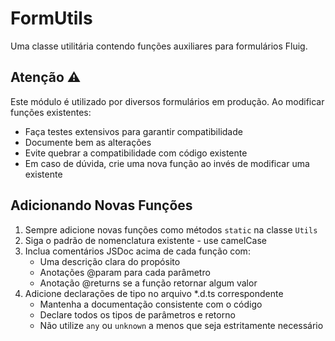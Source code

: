 # FormUtils

Uma classe utilitária contendo funções auxiliares para formulários Fluig.

## Atenção ⚠️

Este módulo é utilizado por diversos formulários em produção. Ao modificar funções existentes:

- Faça testes extensivos para garantir compatibilidade
- Documente bem as alterações
- Evite quebrar a compatibilidade com código existente
- Em caso de dúvida, crie uma nova função ao invés de modificar uma existente

## Adicionando Novas Funções

1. Sempre adicione novas funções como métodos `static` na classe `Utils`
2. Siga o padrão de nomenclatura existente - use camelCase
3. Inclua comentários JSDoc acima de cada função com:
   - Uma descrição clara do propósito
   - Anotações @param para cada parâmetro
   - Anotação @returns se a função retornar algum valor
4. Adicione declarações de tipo no arquivo *.d.ts correspondente
   - Mantenha a documentação consistente com o código
   - Declare todos os tipos de parâmetros e retorno
   - Não utilize `any` ou `unknown` a menos que seja estritamente necessário